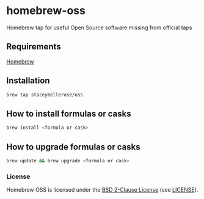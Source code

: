 # homebrew-oss
Homebrew tap for useful Open Source software missing from official taps

## Requirements

[Homebrew][homebrew]

## Installation

```sh
brew tap staceybellerose/oss
```

## How to install formulas or casks

```sh
brew install <formula or cask>
```

## How to upgrade formulas or casks

```sh
brew update && brew upgrade <formula or cask>
```

### License

Homebrew OSS is licensed under the [BSD 2-Clause License][bsd2clause] (see [LICENSE][license]).

[homebrew]: https://github.com/Homebrew/brew
[bsd2clause]: https://opensource.org/licenses/BSD-2-Clause
[license]: https://github.com/staceybellerose/homebrew-oss/blob/main/LICENSE
